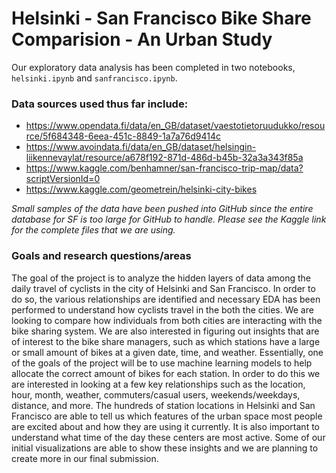 # Helsinki - San Francisco Bike Share Comparision - An Urban Study

Our exploratory data analysis has been completed in two notebooks, `helsinki.ipynb` and `sanfrancisco.ipynb`.

### Data sources used thus far include:

- https://www.opendata.fi/data/en_GB/dataset/vaestotietoruudukko/resource/5f684348-6eea-451c-8849-1a7a76d9414c
- https://www.avoindata.fi/data/en_GB/dataset/helsingin-liikennevaylat/resource/a678f192-871d-486d-b45b-32a3a343f85a
- https://www.kaggle.com/benhamner/san-francisco-trip-map/data?scriptVersionId=0
- https://www.kaggle.com/geometrein/helsinki-city-bikes

_Small samples of the data have been pushed into GitHub since the entire database for SF is too large for GitHub to handle. Please see the Kaggle link for the complete files that we are using._

### Goals and research questions/areas

The goal of the project is to analyze the hidden layers of data among the daily travel of cyclists in the city of Helsinki and San Francisco. In order to do so, the various relationships are identified and necessary EDA has been performed to understand how cyclists travel in the both the cities. We are looking to compare how individuals from both cities are interacting with the bike sharing system. We are also interested in figuring out insights that are of interest to the bike share managers, such as which stations have a large or small amount of bikes at a given date, time, and weather. Essentially, one of the goals of the project will be to use machine learning models to help allocate the correct amount of bikes for each station. In order to do this we are interested in looking at a few key relationships such as the location, hour, month, weather, commuters/casual users, weekends/weekdays, distance, and more. The hundreds of station locations in Helsinki and San Francisco are able to tell us which features of the urban space most people are excited about and how they are using it currently. It is also important to understand what time of the day these centers are most active. Some of our initial visualizations are able to show these insights and we are planning to create more in our final submission.
